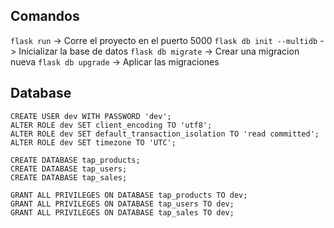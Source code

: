 ## Comandos

`flask run` -> Corre el proyecto en el puerto 5000
`flask db init --multidb` -> Inicializar la base de datos
`flask db migrate` -> Crear una migracion nueva
`flask db upgrade` -> Aplicar las migraciones


## Database

```
CREATE USER dev WITH PASSWORD 'dev';
ALTER ROLE dev SET client_encoding TO 'utf8';
ALTER ROLE dev SET default_transaction_isolation TO 'read committed';
ALTER ROLE dev SET timezone TO 'UTC';
```

```
CREATE DATABASE tap_products;
CREATE DATABASE tap_users;
CREATE DATABASE tap_sales;
```

```
GRANT ALL PRIVILEGES ON DATABASE tap_products TO dev;
GRANT ALL PRIVILEGES ON DATABASE tap_users TO dev;
GRANT ALL PRIVILEGES ON DATABASE tap_sales TO dev;
```